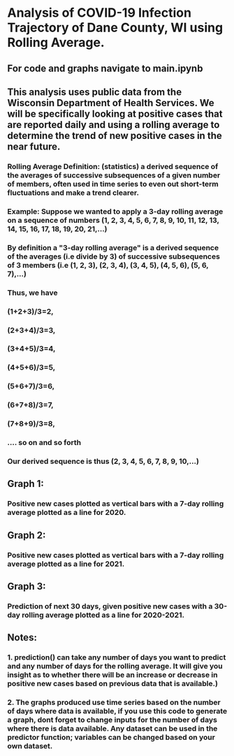 ﻿ # Analysis of COVID-19 Infection Trajectory of Dane County, WI using Rolling Average.
  ## For code and graphs navigate to main.ipynb
  ## This analysis uses public data from the Wisconsin Department of Health Services. We will be specifically looking at positive cases that are reported daily and using a rolling average to determine the trend of new positive cases in the near future. 
  ### Rolling Average Definition: (statistics) a derived sequence of the averages of successive subsequences of a given number of members, often used in time series to even out short-term fluctuations and make a trend clearer. 
  ### Example: Suppose we wanted to apply a 3-day rolling average on a sequence of numbers (1, 2, 3, 4, 5, 6, 7, 8, 9, 10, 11, 12, 13, 14, 15, 16, 17, 18, 19, 20, 21,...)
  ### By definition a "3-day rolling average" is a derived sequence of the averages (i.e divide by 3) of successive subsequences of 3 members (i.e (1, 2, 3), (2, 3, 4), (3, 4, 5), (4, 5, 6), (5, 6, 7),...)
  ### Thus, we have 
  ###    (1+2+3)/3=2, 
  ###    (2+3+4)/3=3,
  ###    (3+4+5)/3=4,
  ###    (4+5+6)/3=5,
  ###    (5+6+7)/3=6,
  ###    (6+7+8)/3=7,
  ###    (7+8+9)/3=8,
  ###     .... so on and so forth
  ### Our derived sequence is thus (2, 3, 4, 5, 6, 7, 8, 9, 10,...)
  
  ## Graph 1: 
  ### Positive new cases plotted as vertical bars with a 7-day rolling average plotted as a line for 2020.
  ## Graph 2: 
  ### Positive new cases plotted as vertical bars with a 7-day rolling average plotted as a line for 2021.
  ## Graph 3: 
  ### Prediction of next 30 days, given positive new cases with a 30-day rolling average plotted as a line for 2020-2021.
  ## Notes: 
  ### 1. prediction() can take any number of days you want to predict and any number of days for the rolling average. It will give you insight as to whether there will be an increase or decrease in positive new cases based on previous data that is available.)  
  ### 2. The graphs produced use time series based on the number of days where data is available, if you use this code to generate a graph, dont forget to change inputs for the number of days where there is data available. Any dataset can be used in the predictor function; variables can be changed based on your own dataset. 
  
  
